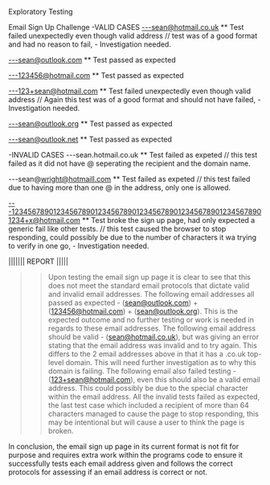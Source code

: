 Exploratory Testing

Email Sign Up Challenge
-VALID CASES
---sean@hotmail.co.uk  ** Test failed unexpectedly even though valid address // test was of a good format and had no reason to fail, - Investigation needed.

---sean@outlook.com    ** Test passed as expected

---123456@hotmail.com  ** Test passed as expected

---123+sean@hotmail.com   ** Test failed unexpectedly even though valid address // Again this test was of a good format and should not have failed, - Investigation needed.

---sean@outlook.org    ** Test passed as expected

---sean@outlook.net    ** Test passed as expected

-INVALID CASES
---sean.hotmail.co.uk     ** Test failed as expeted // this test failed as it did not have @ seperating the recipient and the domain name.

---sean@wright@hotmaill.com    ** Test failed as expeted // this test failed due to having more than one @ in the address, only one is allowed.

---1234567890123456789012345678901234567890123456789012345678901234+x@hotmail.com   ** Test broke the sign up page, had only expected a generic fail like other tests. // this test caused the browser to stop responding, could possibly be due to the number of characters it wa trying to verify in one go, - Investigation needed. 



||||||| REPORT |||||
>>Upon testing the email sign up page it is clear to see that this does not meet the standard email protocols that dictate valid and invalid email addresses. 
>>The following email addresses all passed as expected - (sean@outlook.com) + (123456@hotmail.com) + (sean@outlook.org). This is the expected outcome and no further testing or work is needed in regards to these email addresses.
>>The following email address should be valid - (sean@hotmail.co.uk), but was giving an error stating that the email address was invalid and to try again. This differs to the 2 email addresses above in that it has a .co.uk top-level domain. This will need further investigation as to why this domain is failing.
>>The following email also failed testing - (123+sean@hotmail.com), even this should also be a valid email address. This could possibly be due to the special character within the email address. 
>> All the invalid tests failed as expected, the last test case which included a recipient of more than 64 characters managed to cause the page to stop responding, this may be intentional but will cause a user to think the page is broken. 

In conclusion, the email sign up page in its current format is not fit for purpose and requires extra work within the programs code to ensure it successfully tests each email address given and follows the correct protocols for assessing if an email address is correct or not. 